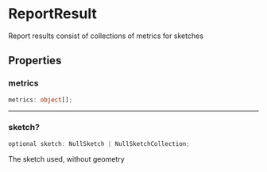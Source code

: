 # ReportResult

Report results consist of collections of metrics for sketches

## Properties

### metrics

```ts
metrics: object[];
```

***

### sketch?

```ts
optional sketch: NullSketch | NullSketchCollection;
```

The sketch used, without geometry
